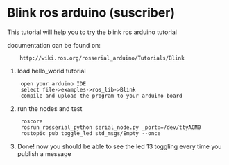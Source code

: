 Blink ros arduino (suscriber)
=============================

This tutorial will help you to try the blink ros arduino tutorial

documentation can be found on:

		http://wiki.ros.org/rosserial_arduino/Tutorials/Blink

1. load hello_world tutorial

		open your arduino IDE
		select file->examples->ros_lib->Blink
		compile and upload the program to your arduino board

2. run the nodes and test

		roscore
		rosrun rosserial_python serial_node.py _port:=/dev/ttyACM0
		rostopic pub toggle_led std_msgs/Empty --once

6. Done! now you should be able to see the led 13 toggling every time you publish a message
